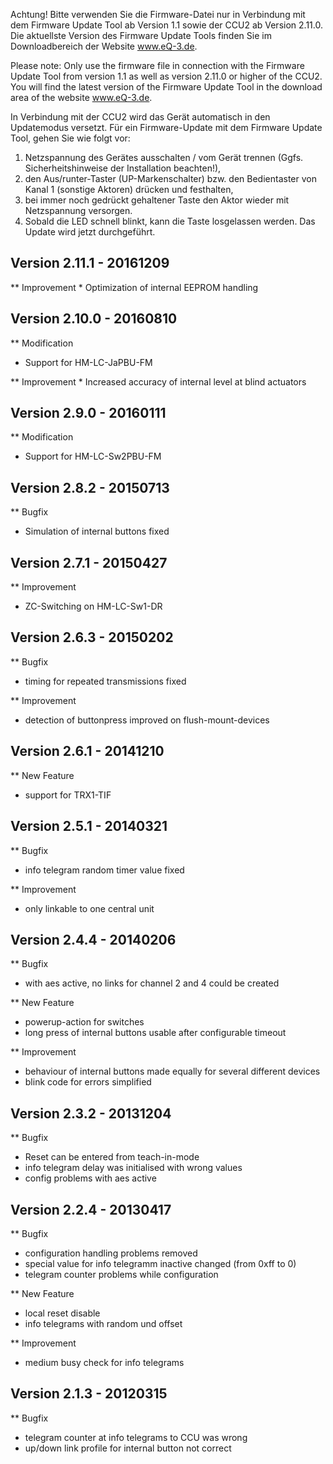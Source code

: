 Achtung! Bitte verwenden Sie die Firmware-Datei nur in Verbindung mit dem Firmware Update Tool ab Version 1.1 sowie der CCU2 ab Version 2.11.0.
Die aktuellste Version des Firmware Update Tools finden Sie im Downloadbereich der Website www.eQ-3.de.

Please note: Only use the firmware file in connection with the Firmware Update Tool from version 1.1 as well as version 2.11.0 or higher of the CCU2.
You will find the latest version of the Firmware Update Tool in the download area of the website www.eQ-3.de.


In Verbindung mit der CCU2 wird das Gerät automatisch in den Updatemodus versetzt. 
Für ein Firmware-Update mit dem Firmware Update Tool, gehen Sie wie folgt vor:
1. Netzspannung des Gerätes ausschalten / vom Gerät trennen (Ggfs. Sicherheitshinweise der Installation beachten!),
2. den Aus/runter-Taster (UP-Markenschalter) bzw. den Bedientaster von Kanal 1 (sonstige Aktoren) drücken und festhalten,
3. bei immer noch gedrückt gehaltener Taste den Aktor wieder mit Netzspannung versorgen.
4. Sobald die LED schnell blinkt, kann die Taste losgelassen werden. Das Update wird jetzt durchgeführt.


Version 2.11.1 - 20161209
--------------------------------------------------------------
** Improvement
	 * Optimization of internal EEPROM handling

	 
Version 2.10.0 - 20160810
--------------------------------------------------------------
** Modification
   * Support for HM-LC-JaPBU-FM
	 
** Improvement
	 * Increased accuracy of internal level at blind actuators
	 

Version 2.9.0 - 20160111
--------------------------------------------------------------
** Modification
   * Support for HM-LC-Sw2PBU-FM


Version 2.8.2 - 20150713
--------------------------------------------------------------
** Bugfix
   * Simulation of internal buttons fixed


Version 2.7.1 - 20150427
--------------------------------------------------------------
** Improvement
   * ZC-Switching on HM-LC-Sw1-DR
   
   
Version 2.6.3 - 20150202
--------------------------------------------------------------
** Bugfix
   * timing for repeated transmissions fixed

** Improvement
   * detection of buttonpress improved on flush-mount-devices


Version 2.6.1 - 20141210
--------------------------------------------------------------
** New Feature
   * support for TRX1-TIF


Version 2.5.1 - 20140321
--------------------------------------------------------------
** Bugfix
   * info telegram random timer value fixed

** Improvement
   * only linkable to one central unit


Version 2.4.4 - 20140206
--------------------------------------------------------------
** Bugfix
   * with aes active, no links for channel 2 and 4 could be created   

** New Feature
   * powerup-action for switches
   * long press of internal buttons usable after configurable timeout

** Improvement
   * behaviour of internal buttons made equally for several different devices
   * blink code for errors simplified


Version 2.3.2 - 20131204
--------------------------------------------------------------
** Bugfix
   * Reset can be entered from teach-in-mode  
   * info telegram delay was initialised with wrong values
   * config problems with aes active
      
	  
Version 2.2.4 - 20130417
--------------------------------------------------------------
** Bugfix
   * configuration handling problems removed
   * special value for info telegramm inactive changed (from 0xff to 0)
   * telegram counter problems while configuration  

** New Feature
   * local reset disable
   * info telegrams with random und offset

** Improvement
   * medium busy check for info telegrams


Version 2.1.3 - 20120315
--------------------------------------------------------------
** Bugfix
   * telegram counter at info telegrams to CCU was wrong
   * up/down link profile for internal button not correct